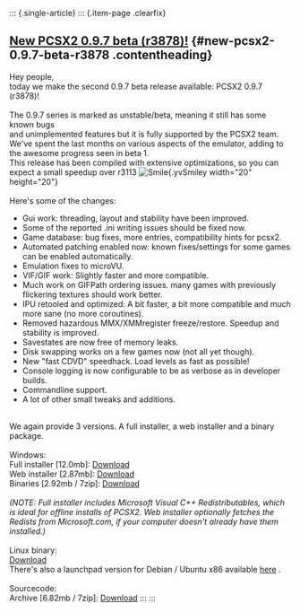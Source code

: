 ::: {.single-article}
::: {.item-page .clearfix}
## [New PCSX2 0.9.7 beta (r3878)!](/106-new-pcsx2-0-9-7-beta-r3878.html) {#new-pcsx2-0.9.7-beta-r3878 .contentheading}

Hey people,\
today we make the second 0.9.7 beta release available: PCSX2 0.9.7
(r3878)!\
\
The 0.9.7 series is marked as unstable/beta, meaning it still has some
known bugs\
and unimplemented features but it is fully supported by the PCSX2 team.\
We\'ve spent the last months on various aspects of the emulator, adding
to the awesome progress seen in beta 1.\
This release has been compiled with extensive optimizations, so you can
expect a small speedup over r3113
![Smile](https://pcsx2.net/images/stories/frontend/smilies/smile.gif){.yvSmiley
width="20" height="20"}\
\
Here\'s some of the changes:

-   Gui work: threading, layout and stability have been improved.
-   Some of the reported .ini writing issues should be fixed now.
-   Game database: bug fixes, more entries, compatibility hints for
    pcsx2.
-   Automated patching enabled now: known fixes/settings for some games
    can be enabled automatically.
-   Emulation fixes to microVU.
-   VIF/GIF work: Slightly faster and more compatible.
-   Much work on GIFPath ordering issues. many games with previously
    flickering textures should work better.
-   IPU retooled and optimized: A bit faster, a bit more compatible and
    much more sane (no more coroutines).
-   Removed hazardous MMX/XMMregister freeze/restore. Speedup and
    stability is improved.
-   Savestates are now free of memory leaks.
-   Disk swapping works on a few games now (not all yet though).
-   New \"fast CDVD\" speedhack. Load levels as fast as possible!
-   Console logging is now configurable to be as verbose as in developer
    builds.
-   Commandline support.
-   A lot of other small tweaks and additions.

\
We again provide 3 versions. A full installer, a web installer and a
binary package.\
\
Windows:\
Full installer \[12.0mb\]:
[Download](/download/viewcategory/35-pcsx2-v0-9-7-beta.html)\
Web installer \[2.87mb\]:
[Download](/download/viewcategory/35-pcsx2-v0-9-7-beta.html)\
Binaries \[2.92mb / 7zip\]:
[Download](/download/viewcategory/35-pcsx2-v0-9-7-beta.html)\
\
*(NOTE: Full installer includes Microsoft Visual C++ Redistributables,
which is ideal for offline installs of PCSX2. Web installer optionally
fetches the Redists from Microsoft.com, if your computer doesn\'t
already have them installed.)*\
\
Linux binary:\
[Download](/download/viewcategory/35-pcsx2-v0-9-7-beta.html)\
There\'s also a launchpad version for Debian / Ubuntu x86 available
[here](https://launchpad.net/%7Egregory-hainaut/+archive/pcsx2.official.ppa)
.\
\
Sourcecode:\
Archive \[6.82mb / 7zip\]:
[Download](/download/viewcategory/35-pcsx2-v0-9-7-beta.html)
:::
:::
